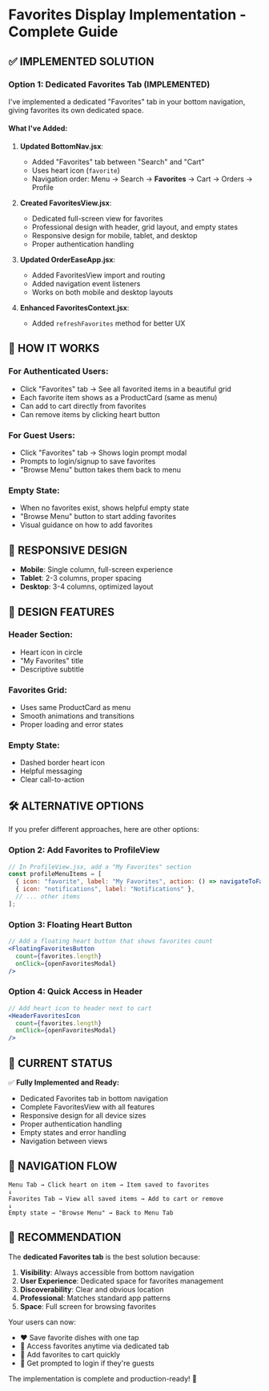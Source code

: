 # Favorites Display Implementation - Complete Guide

## ✅ IMPLEMENTED SOLUTION

### **Option 1: Dedicated Favorites Tab (IMPLEMENTED)**

I've implemented a dedicated "Favorites" tab in your bottom navigation, giving favorites its own dedicated space.

#### **What I've Added:**

1. **Updated BottomNav.jsx**:
   - Added "Favorites" tab between "Search" and "Cart"
   - Uses heart icon (`favorite`)
   - Navigation order: Menu → Search → **Favorites** → Cart → Orders → Profile

2. **Created FavoritesView.jsx**:
   - Dedicated full-screen view for favorites
   - Professional design with header, grid layout, and empty states
   - Responsive design for mobile, tablet, and desktop
   - Proper authentication handling

3. **Updated OrderEaseApp.jsx**:
   - Added FavoritesView import and routing
   - Added navigation event listeners
   - Works on both mobile and desktop layouts

4. **Enhanced FavoritesContext.jsx**:
   - Added `refreshFavorites` method for better UX

## 🎯 HOW IT WORKS

### **For Authenticated Users:**
- Click "Favorites" tab → See all favorited items in a beautiful grid
- Each favorite item shows as a ProductCard (same as menu)
- Can add to cart directly from favorites
- Can remove items by clicking heart button

### **For Guest Users:**
- Click "Favorites" tab → Shows login prompt modal
- Prompts to login/signup to save favorites
- "Browse Menu" button takes them back to menu

### **Empty State:**
- When no favorites exist, shows helpful empty state
- "Browse Menu" button to start adding favorites
- Visual guidance on how to add favorites

## 📱 RESPONSIVE DESIGN

- **Mobile**: Single column, full-screen experience
- **Tablet**: 2-3 columns, proper spacing
- **Desktop**: 3-4 columns, optimized layout

## 🎨 DESIGN FEATURES

### **Header Section:**
- Heart icon in circle
- "My Favorites" title
- Descriptive subtitle

### **Favorites Grid:**
- Uses same ProductCard as menu
- Smooth animations and transitions
- Proper loading and error states

### **Empty State:**
- Dashed border heart icon
- Helpful messaging
- Clear call-to-action

## 🛠 ALTERNATIVE OPTIONS

If you prefer different approaches, here are other options:

### **Option 2: Add Favorites to ProfileView**
```jsx
// In ProfileView.jsx, add a "My Favorites" section
const profileMenuItems = [
  { icon: "favorite", label: "My Favorites", action: () => navigateToFavorites() },
  { icon: "notifications", label: "Notifications" },
  // ... other items
];
```

### **Option 3: Floating Heart Button**
```jsx
// Add a floating heart button that shows favorites count
<FloatingFavoritesButton 
  count={favorites.length} 
  onClick={openFavoritesModal} 
/>
```

### **Option 4: Quick Access in Header**
```jsx
// Add heart icon to header next to cart
<HeaderFavoritesIcon 
  count={favorites.length} 
  onClick={openFavoritesModal} 
/>
```

## 🚀 CURRENT STATUS

✅ **Fully Implemented and Ready:**
- Dedicated Favorites tab in bottom navigation
- Complete FavoritesView with all features
- Responsive design for all device sizes
- Proper authentication handling
- Empty states and error handling
- Navigation between views

## 📍 NAVIGATION FLOW

```
Menu Tab → Click heart on item → Item saved to favorites
↓
Favorites Tab → View all saved items → Add to cart or remove
↓
Empty state → "Browse Menu" → Back to Menu Tab
```

## 🎉 RECOMMENDATION

The **dedicated Favorites tab** is the best solution because:

1. **Visibility**: Always accessible from bottom navigation
2. **User Experience**: Dedicated space for favorites management
3. **Discoverability**: Clear and obvious location
4. **Professional**: Matches standard app patterns
5. **Space**: Full screen for browsing favorites

Your users can now:
- ❤️ Save favorite dishes with one tap
- 📱 Access favorites anytime via dedicated tab
- 🛒 Add favorites to cart quickly
- 👤 Get prompted to login if they're guests

The implementation is complete and production-ready! 🎉
